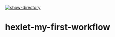 [![show-directory](https://github.com/qwert-3001/hexlet-my-first-workflow/actions/workflows/blank.yml/badge.svg)](https://github.com/qwert-3001/hexlet-my-first-workflow/actions/workflows/blank.yml)

# hexlet-my-first-workflow
